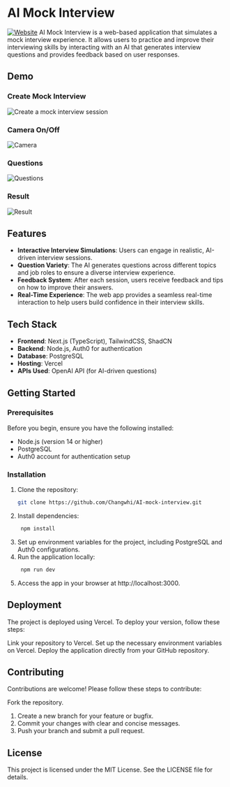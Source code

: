 # AI Mock Interview

[![Website](https://img.shields.io/badge/Website-Live-brightgreen)](https://ai-mock-interview-navy.vercel.app/)
AI Mock Interview is a web-based application that simulates a mock interview experience. It allows users to practice and improve their interviewing skills by interacting with an AI that generates interview questions and provides feedback based on user responses.

## Demo
### Create Mock Interview
![Create a mock interview session](https://i.giphy.com/media/v1.Y2lkPTc5MGI3NjExb2R2czlvNG40OXMycHYxa2J4bjEzdTdmaWpqb2R6eHY2emg3Nm13ZiZlcD12MV9pbnRlcm5hbF9naWZfYnlfaWQmY3Q9Zw/qF7SrAkVFUisBtBVi1/giphy.gif)

### Camera On/Off
![Camera](https://i.giphy.com/media/v1.Y2lkPTc5MGI3NjExcGV3eTF2aXcycjZwNWFrOHhxNDJkaWpxZTVqbjQzZ2VnZjl0YzNoNCZlcD12MV9pbnRlcm5hbF9naWZfYnlfaWQmY3Q9Zw/EozovViXSpD4U3HJ9O/giphy.gif)

### Questions
![Questions](https://i.giphy.com/media/v1.Y2lkPTc5MGI3NjExbGI3ZTE1bXJwbms5eTRxNGMxdTY5a21hMDRncHB0d2d3czBjdDJhdyZlcD12MV9pbnRlcm5hbF9naWZfYnlfaWQmY3Q9Zw/uWuD1T5jGSTgBkggB8/giphy.gif)

### Result
![Result](https://i.giphy.com/media/v1.Y2lkPTc5MGI3NjExYTl4NzhiYm0wajA1M2Y5aXMzMXI1dDY5bXc1OXhpYnRkN25xbnkxeiZlcD12MV9pbnRlcm5hbF9naWZfYnlfaWQmY3Q9Zw/YFk2ZfuHkHVg0yEb0L/giphy.gif)

## Features
- **Interactive Interview Simulations**: Users can engage in realistic, AI-driven interview sessions.
- **Question Variety**: The AI generates questions across different topics and job roles to ensure a diverse interview experience.
- **Feedback System**: After each session, users receive feedback and tips on how to improve their answers.
- **Real-Time Experience**: The web app provides a seamless real-time interaction to help users build confidence in their interview skills.

## Tech Stack

- **Frontend**: Next.js (TypeScript), TailwindCSS, ShadCN
- **Backend**: Node.js, Auth0 for authentication
- **Database**: PostgreSQL
- **Hosting**: Vercel
- **APIs Used**: OpenAI API (for AI-driven questions)

## Getting Started

### Prerequisites

Before you begin, ensure you have the following installed:

- Node.js (version 14 or higher)
- PostgreSQL
- Auth0 account for authentication setup

### Installation

1. Clone the repository:
   ```bash
   git clone https://github.com/Changwhi/AI-mock-interview.git
   ```
2. Install dependencies:
   ```bash
    npm install
   ```
3. Set up environment variables for the project, including PostgreSQL and Auth0 configurations.
4. Run the application locally:
   ```bash
    npm run dev
   ```
5. Access the app in your browser at http://localhost:3000.

## Deployment
The project is deployed using Vercel. To deploy your version, follow these steps:

Link your repository to Vercel.
Set up the necessary environment variables on Vercel.
Deploy the application directly from your GitHub repository.

## Contributing
Contributions are welcome! Please follow these steps to contribute:

Fork the repository.
1. Create a new branch for your feature or bugfix.
2. Commit your changes with clear and concise messages.
3. Push your branch and submit a pull request.

## License
This project is licensed under the MIT License. See the LICENSE file for details.



